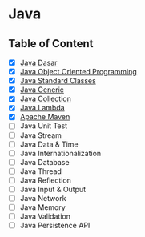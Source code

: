 # Java

## Table of Content

- [x] [Java Dasar](Java%20Dasar.md)
- [x] [Java Object Oriented Programming](Java%20OOP.md)
- [x] [Java Standard Classes](Java%20Standard%20Classes.md)
- [x] [Java Generic](Java%20Generic.md)
- [x] [Java Collection](Java%20Collection.md)
- [x] [Java Lambda](Java%20Lambda.md)
- [x] [Apache Maven](Apache%20Maven.md)
- [ ] Java Unit Test
- [ ] Java Stream
- [ ] Java Data & Time
- [ ] Java Internationalization
- [ ] Java Database
- [ ] Java Thread
- [ ] Java Reflection
- [ ] Java Input & Output
- [ ] Java Network
- [ ] Java Memory
- [ ] Java Validation
- [ ] Java Persistence API
